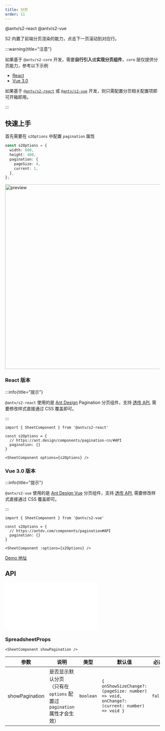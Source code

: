 ```yaml
---
title: 分页
order: 11
---
```


<Badge>@antv/s2-react</Badge> <Badge type="success">@antv/s2-vue</Badge>

S2 内置了前端分页渲染的能力，点击下一页滚动到对应行。

:::warning{title="注意"}

如果基于 `@antv/s2-core` 开发，需要**自行引入**或**实现分页组件**，`core` 层仅提供分页能力，参考以下示例

* [React](https://github.com/antvis/S2/blob/next/packages/s2-react/src/components/pagination/index.tsx)
* [Vue 3.0](https://github.com/antvis/S2/blob/next/packages/s2-vue/src/components/pagination/index.vue)

如果基于 [`@antv/s2-react`](#react-版本) 或 [`@antv/s2-vue`](#vue-30-版本) 开发，则只需配置分页相关配置项即可开箱即用。

:::

## 快速上手

首先需要在 `s2Options` 中配置 `pagination` 属性

```ts | {4-7}
const s2Options = {
  width: 600,
  height: 480,
  pagination: {
    pageSize: 4,
    current: 1,
  },
};
```

<img src="https://gw.alipayobjects.com/zos/antfincdn/LVw2QOvjgW/b1563a7b-4070-4d61-a18b-6558e2c5b27b.png" width="600"  alt="preview" />

### React 版本

:::info{title="提示"}

`@antv/s2-react` 使用的是 [Ant Design](https://ant.design/components/pagination-cn/) Pagination 分页组件，支持 [透传 API](https://ant.design/components/pagination-cn/#API), 需要修改样式直接通过 CSS 覆盖即可。

:::

```tsx
import { SheetComponent } from '@antv/s2-react'

const s2Options = {
  // https://ant.design/components/pagination-cn/#API
  pagination: {}
}

<SheetComponent options={s2Options} />
```

<Playground path='react-component/pagination/demo/pivot.tsx' rid='container'></playground>

### Vue 3.0 版本

:::info{title="提示"}

`@antv/s2-vue` 使用的是 [Ant Design Vue](https://antdv.com/components/pagination) 分页组件，支持 [透传 API](https://antdv.com/components/pagination#API), 需要修改样式直接通过 CSS 覆盖即可。

:::

```tsx
import { SheetComponent } from '@antv/s2-vue'

const s2Options = {
  // https://antdv.com/components/pagination#API
  pagination: {}
}

<SheetComponent :options={s2Options} />

```

[Demo 地址](https://codesandbox.io/embed/nice-dijkstra-hzycy6?fontsize=14&hidenavigation=1&theme=dark)

## API

<embed src="@/docs/common/pagination.zh.md"></embed>

### SpreadsheetProps

```tsx
<SheetComponent showPagination />
```

| 参数 | 说明 | 类型 | 默认值 | 必选 |
|-----|-----|-----|-----|-----|
|  showPagination   |   是否显示默认分页<br>（只有在 `options` 配置过 `pagination` 属性才会生效）   |  `boolean`   |   `{  onShowSizeChange?: (pageSize: number) => void, onChange?: (current: number) => void }` | `false`  |
